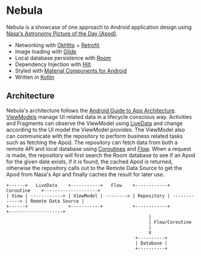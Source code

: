 # Nebula

Nebula is a showcase of one approach to Android application design using [Nasa's Astronomy Picture of the Day (Apod)](https://apod.nasa.gov/apod/astropix.html).

- Networking with [OkHttp](https://square.github.io/okhttp/) + [Retrofit](https://square.github.io/retrofit/)
- Image loading with [Glide](https://bumptech.github.io/glide/)
- Local database persistence with [Room](https://developer.android.com/topic/libraries/architecture/room)
- Dependency Injection with [Hilt](https://dagger.dev/hilt/)
- Styled with [Material Components for Android](https://github.com/material-components/material-components-android)
- Written in [Kotlin](https://kotlinlang.org/)

## Architecture

Nebula's architecture follows the [Android Guide to App Architecture](https://developer.android.com/jetpack/guide). [ViewModels](https://developer.android.com/topic/libraries/architecture/viewmodel) manage UI related data in a lifecycle conscious way. Activities and Fragments can observe the ViewModel using [LiveData](https://developer.android.com/topic/libraries/architecture/livedata) and change according to the UI model the ViewModel provides. The ViewModel also can communicate with the repository to perform business related tasks such as fetching the Apod. The repository can fetch data from both a remote API and local database using [Coroutines](https://kotlinlang.org/docs/coroutines-overview.html) and [Flow](https://kotlinlang.org/docs/reference/coroutines/flow.html). When a request is made, the repository will first search the Room database to see if an Apod for the given date exists, if it is found, the cached Apod is returned, otherwise the repository calls out to the Remote Data Source to get the Apod from Nasa's Api and finally caches the result for later use.

```
+------+   LiveData    +-----------+   Flow    +------------+   Coroutine    +--------------------+
| View | ------------> | ViewModel | --------> | Repository | -------------> | Remote Data Source |
+------+               +-----------+           +------------+                +--------------------+
                                                     |
                                                     | Flow/Coroutine
                                                     |
                                                     V
                                                +----------+
                                                | Database |
                                                +----------+
```
